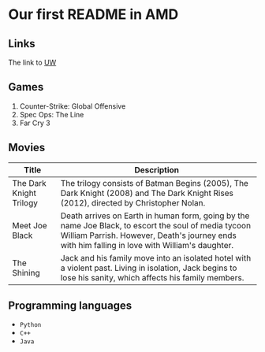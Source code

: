 # Our first README in AMD

## Links
The link to [UW](https://www.washington.edu/)

## Games
1. Counter-Strike: Global Offensive 
2. Spec Ops: The Line
3. Far Cry 3

## Movies
|Title|Description|
| --- | --- |
| The Dark Knight Trilogy | The trilogy consists of Batman Begins (2005), The Dark Knight (2008) and The Dark Knight Rises (2012), directed by Christopher Nolan. |
| Meet Joe Black | Death arrives on Earth in human form, going by the name Joe Black, to escort the soul of media tycoon William Parrish. However, Death's journey ends with him falling in love with William's daughter. |
| The Shining | Jack and his family move into an isolated hotel with a violent past. Living in isolation, Jack begins to lose his sanity, which affects his family members. |

## Programming languages 
- ``` Python ```
- ``` C++ ```
- ``` Java ```
